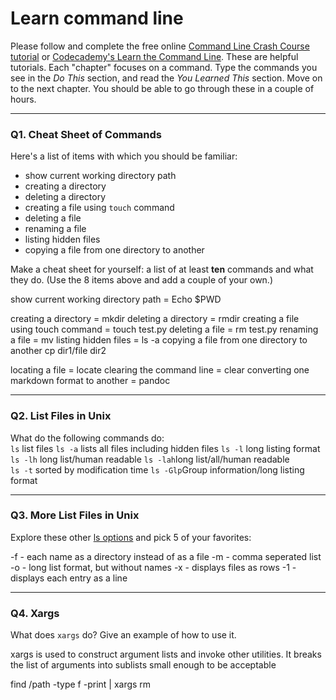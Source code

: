 # Learn command line

Please follow and complete the free online [Command Line Crash Course
tutorial](https://web.archive.org/web/20160708171659/http://cli.learncodethehardway.org/book/) or [Codecademy's Learn the Command Line](https://www.codecademy.com/learn/learn-the-command-line). These are helpful tutorials. Each "chapter" focuses on a command. Type the commands you see in the _Do This_ section, and read the _You Learned This_ section. Move on to the next chapter. You should be able to go through these in a couple of hours.

---

### Q1.  Cheat Sheet of Commands  

Here's a list of items with which you should be familiar:  
* show current working directory path
* creating a directory
* deleting a directory
* creating a file using `touch` command
* deleting a file
* renaming a file
* listing hidden files
* copying a file from one directory to another

Make a cheat sheet for yourself: a list of at least **ten** commands and what they do.  (Use the 8 items above and add a couple of your own.)  

show current working directory path   =  Echo $PWD

creating a directory   = mkdir
deleting a directory   = rmdir
creating a file using touch command = touch test.py
deleting a file   =  rm test.py
renaming a file  = mv
listing hidden files = ls -a
copying a file from one directory to another cp dir1/file dir2

locating a file = locate
clearing the command line = clear
converting one markdown format to another = pandoc


---

### Q2.  List Files in Unix   

What do the following commands do:  
`ls`     list files
`ls -a`  lists all files including hidden files
`ls -l`  long listing format
`ls -lh` long list/human readable 
`ls -lah`long list/all/human readable  
`ls -t`  sorted by modification time
`ls -Glp`Group information/long listing format  



---

### Q3.  More List Files in Unix  

Explore these other [ls options](http://www.techonthenet.com/unix/basic/ls.php) and pick 5 of your favorites:

-f - each name as a directory instead of as a file
-m - comma seperated list
-o - long list format, but without names
-x - displays files as rows
-1 - displays each entry as a line

---

### Q4.  Xargs   

What does `xargs` do? Give an example of how to use it.

xargs is used to construct argument lists and invoke other utilities. It breaks the list of arguments into sublists small enough to be acceptable

find /path -type f -print | xargs rm

 

